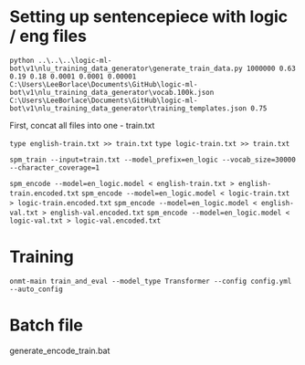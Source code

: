# Setting up sentencepiece with logic / eng files
`python ..\..\..\logic-ml-bot\v1\nlu_training_data_generator\generate_train_data.py 1000000 0.63 0.19 0.18 0.0001 0.0001 0.00001 C:\Users\LeeBorlace\Documents\GitHub\logic-ml-bot\v1\nlu_training_data_generator\vocab.100k.json C:\Users\LeeBorlace\Documents\GitHub\logic-ml-bot\v1\nlu_training_data_generator\training_templates.json 0.75`

First, concat all files into one - train.txt

`type english-train.txt >> train.txt`
`type logic-train.txt >> train.txt`

`spm_train --input=train.txt --model_prefix=en_logic --vocab_size=30000 --character_coverage=1`

`spm_encode --model=en_logic.model < english-train.txt > english-train.encoded.txt`
`spm_encode --model=en_logic.model < logic-train.txt > logic-train.encoded.txt`
`spm_encode --model=en_logic.model < english-val.txt > english-val.encoded.txt`
`spm_encode --model=en_logic.model < logic-val.txt > logic-val.encoded.txt`

# Training
`onmt-main train_and_eval --model_type Transformer --config config.yml --auto_config`

# Batch file
generate_encode_train.bat